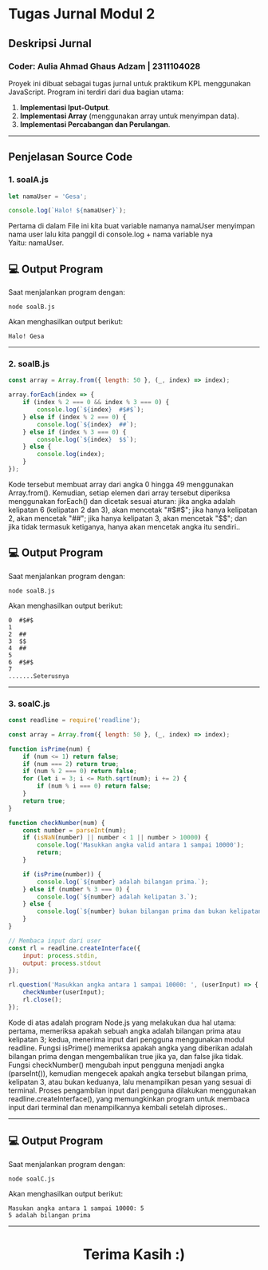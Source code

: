 # Tugas Jurnal Modul 2

## Deskripsi Jurnal
<h3>Coder: Aulia Ahmad Ghaus Adzam | 2311104028</h3>

Proyek ini dibuat sebagai tugas jurnal untuk praktikum KPL menggunakan JavaScript. Program ini terdiri dari dua bagian utama:
1. **Implementasi Iput-Output**.
2. **Implementasi Array** (menggunakan array untuk menyimpan data).
2. **Implementasi Percabangan dan Perulangan**.

---

## Penjelasan Source Code

### 1. soalA.js
```javascript
let namaUser = 'Gesa';

console.log(`Halo! ${namaUser}`);
```
<p>Pertama di dalam File ini kita buat variable namanya namaUser menyimpan nama user lalu kita panggil di console.log + nama variable nya<br>
Yaitu: namaUser.</p>

## 💻 Output Program
Saat menjalankan program dengan:
```
node soalB.js
```
Akan menghasilkan output berikut:
```
Halo! Gesa
```

---

### 2. soalB.js
```javascript
const array = Array.from({ length: 50 }, (_, index) => index);

array.forEach(index => {
    if (index % 2 === 0 && index % 3 === 0) {
        console.log(`${index}  #$#$`);
    } else if (index % 2 === 0) {
        console.log(`${index}  ##`);
    } else if (index % 3 === 0) {
        console.log(`${index}  $$`);
    } else {
        console.log(index);
    }
});
```
<p>Kode tersebut membuat array dari angka 0 hingga 49 menggunakan Array.from(). Kemudian, setiap elemen dari array tersebut diperiksa  <br>menggunakan forEach() dan dicetak sesuai aturan: jika angka adalah kelipatan 6 (kelipatan 2 dan 3), akan mencetak "#$#$"; jika hanya kelipatan 2, akan mencetak "##"; jika hanya kelipatan 3, akan mencetak "$$"; dan jika tidak termasuk ketiganya, hanya akan mencetak angka itu sendiri..</p>

## 💻 Output Program
Saat menjalankan program dengan:
```
node soalB.js
```
Akan menghasilkan output berikut:
```
0  #$#$
1
2  ##
3  $$
4  ##
5
6  #$#$
7
.......Seterusnya
```
---

### 3. soalC.js
```javascript
const readline = require('readline');

const array = Array.from({ length: 50 }, (_, index) => index);

function isPrime(num) {
    if (num <= 1) return false;
    if (num === 2) return true;
    if (num % 2 === 0) return false;
    for (let i = 3; i <= Math.sqrt(num); i += 2) {
        if (num % i === 0) return false;
    }
    return true;
}

function checkNumber(num) {
    const number = parseInt(num);
    if (isNaN(number) || number < 1 || number > 10000) {
        console.log('Masukkan angka valid antara 1 sampai 10000');
        return;
    }

    if (isPrime(number)) {
        console.log(`${number} adalah bilangan prima.`);
    } else if (number % 3 === 0) {
        console.log(`${number} adalah kelipatan 3.`);
    } else {
        console.log(`${number} bukan bilangan prima dan bukan kelipatan 3.`);
    }
}

// Membaca input dari user
const rl = readline.createInterface({
    input: process.stdin,
    output: process.stdout
});

rl.question('Masukkan angka antara 1 sampai 10000: ', (userInput) => {
    checkNumber(userInput);
    rl.close();
});

```
<p>Kode di atas adalah program Node.js yang melakukan dua hal utama: pertama, memeriksa apakah sebuah angka adalah bilangan prima atau kelipatan 3; kedua, menerima input dari pengguna menggunakan modul readline. Fungsi isPrime() memeriksa apakah angka yang diberikan adalah bilangan prima dengan mengembalikan true jika ya, dan false jika tidak. Fungsi checkNumber() mengubah input pengguna menjadi angka (parseInt()), kemudian mengecek apakah angka tersebut bilangan prima, kelipatan 3, atau bukan keduanya, lalu menampilkan pesan yang sesuai di terminal. Proses pengambilan input dari pengguna dilakukan menggunakan readline.createInterface(), yang memungkinkan program untuk membaca input dari terminal dan menampilkannya kembali setelah diproses..</p>

---

## 💻 Output Program
Saat menjalankan program dengan:
```
node soalC.js
```
Akan menghasilkan output berikut:
```
Masukan angka antara 1 sampai 10000: 5
5 adalah bilangan prima
```

---
<h1 style ='text-align: center'>Terima Kasih :)</h1>